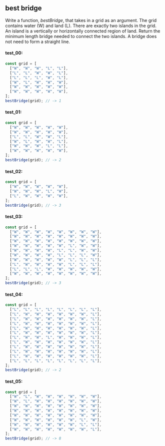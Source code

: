 ## best bridge

Write a function, _bestBridge_, that takes in a grid as an argument. The grid contains water (W) and
land (L). There are exactly two islands in the grid. An island is a vertically or horizontally
connected region of land. Return the minimum length bridge needed to connect the two islands. A bridge
does not need to form a straight line.

#### test_00:

```js
const grid = [
  ["W", "W", "W", "L", "L"],
  ["L", "L", "W", "W", "L"],
  ["L", "L", "L", "W", "L"],
  ["W", "L", "W", "W", "W"],
  ["W", "W", "W", "W", "W"],
  ["W", "W", "W", "W", "W"],
];
bestBridge(grid); // -> 1
```

#### test_01:

```js
const grid = [
  ["W", "W", "W", "W", "W"],
  ["W", "W", "W", "W", "W"],
  ["L", "L", "W", "W", "L"],
  ["W", "L", "W", "W", "L"],
  ["W", "W", "W", "L", "L"],
  ["W", "W", "W", "W", "W"],
];
bestBridge(grid); // -> 2
```

#### test_02:

```js
const grid = [
  ["W", "W", "W", "W", "W"],
  ["W", "W", "W", "L", "W"],
  ["L", "W", "W", "W", "W"],
];
bestBridge(grid); // -> 3
```

#### test_03:

```js
const grid = [
  ["W", "W", "W", "W", "W", "W", "W", "W"],
  ["W", "W", "W", "W", "W", "W", "W", "W"],
  ["W", "W", "W", "W", "W", "W", "W", "W"],
  ["W", "W", "W", "W", "W", "L", "W", "W"],
  ["W", "W", "W", "W", "L", "L", "W", "W"],
  ["W", "W", "W", "W", "L", "L", "L", "W"],
  ["W", "W", "W", "W", "W", "L", "L", "L"],
  ["L", "W", "W", "W", "W", "L", "L", "L"],
  ["L", "L", "L", "W", "W", "W", "W", "W"],
  ["W", "W", "W", "W", "W", "W", "W", "W"],
];
bestBridge(grid); // -> 3
```

#### test_04:

```js
const grid = [
  ["L", "L", "L", "L", "L", "L", "L", "L"],
  ["L", "W", "W", "W", "W", "W", "W", "L"],
  ["L", "W", "W", "W", "W", "W", "W", "L"],
  ["L", "W", "W", "W", "W", "W", "W", "L"],
  ["L", "W", "W", "W", "W", "W", "W", "L"],
  ["L", "W", "W", "W", "W", "W", "W", "L"],
  ["L", "W", "W", "L", "W", "W", "W", "L"],
  ["L", "W", "W", "W", "W", "W", "W", "L"],
  ["L", "W", "W", "W", "W", "W", "W", "L"],
  ["L", "W", "W", "W", "W", "W", "W", "L"],
  ["L", "W", "W", "W", "W", "W", "W", "L"],
  ["L", "L", "L", "L", "L", "L", "L", "L"],
];
bestBridge(grid); // -> 2
```

#### test_05:

```js
const grid = [
  ["W", "L", "W", "W", "W", "W", "W", "W"],
  ["W", "L", "W", "W", "W", "W", "W", "W"],
  ["W", "W", "W", "W", "W", "W", "W", "W"],
  ["W", "W", "W", "W", "W", "W", "W", "W"],
  ["W", "W", "W", "W", "W", "W", "W", "W"],
  ["W", "W", "W", "W", "W", "W", "L", "W"],
  ["W", "W", "W", "W", "W", "W", "L", "L"],
  ["W", "W", "W", "W", "W", "W", "W", "L"],
];
bestBridge(grid); // -> 8
```
